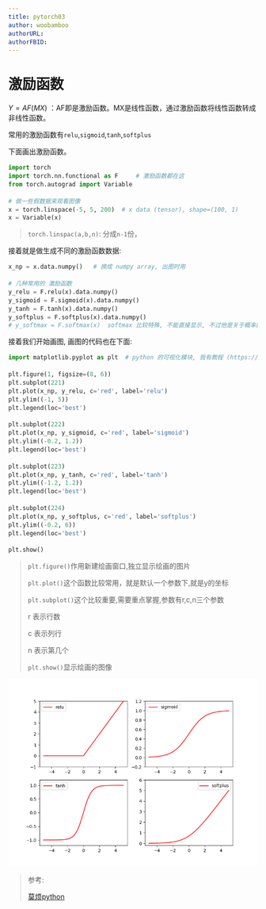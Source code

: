 ```yaml
---
title: pytorch03
author: woobamboo
authorURL:
authorFBID:
---
```




# 激励函数

$Y = AF(MX)$ ：AF即是激励函数。MX是线性函数，通过激励函数将线性函数转成非线性函数。

常用的激励函数有`relu`,`sigmoid`,`tanh`,`softplus`

下面画出激励函数。

<!--truncate-->


```python
import torch
import torch.nn.functional as F     # 激励函数都在这
from torch.autograd import Variable

# 做一些假数据来观看图像
x = torch.linspace(-5, 5, 200)  # x data (tensor), shape=(100, 1)
x = Variable(x)
```

> `torch.linspac(a,b,n)`: 分成`n-1`份，

接着就是做生成不同的激励函数数据:

```python
x_np = x.data.numpy()   # 换成 numpy array, 出图时用

# 几种常用的 激励函数
y_relu = F.relu(x).data.numpy()
y_sigmoid = F.sigmoid(x).data.numpy()
y_tanh = F.tanh(x).data.numpy()
y_softplus = F.softplus(x).data.numpy()
# y_softmax = F.softmax(x)  softmax 比较特殊, 不能直接显示, 不过他是关于概率的, 用于分类
```

接着我们开始画图, 画图的代码也在下面:

```python
import matplotlib.pyplot as plt  # python 的可视化模块, 我有教程 (https://morvanzhou.github.io/tutorials/data-manipulation/plt/)

plt.figure(1, figsize=(8, 6))
plt.subplot(221)
plt.plot(x_np, y_relu, c='red', label='relu')
plt.ylim((-1, 5))
plt.legend(loc='best')

plt.subplot(222)
plt.plot(x_np, y_sigmoid, c='red', label='sigmoid')
plt.ylim((-0.2, 1.2))
plt.legend(loc='best')

plt.subplot(223)
plt.plot(x_np, y_tanh, c='red', label='tanh')
plt.ylim((-1.2, 1.2))
plt.legend(loc='best')

plt.subplot(224)
plt.plot(x_np, y_softplus, c='red', label='softplus')
plt.ylim((-0.2, 6))
plt.legend(loc='best')

plt.show()
```

> `plt.figure()`作用新建绘画窗口,独立显示绘画的图片
>
> `plt.plot()`这个函数比较常用，就是默认一个参数下,就是y的坐标
>
> `plt.subplot()`这个比较重要,需要重点掌握,参数有r,c,n三个参数
>
> r            表示行数
>
> c            表示列行
>
> n            表示第几个
>
> `plt.show()`显示绘画的图像

![](assets/2017-09/figure_1.png)




> 参考:
>
> [莫烦python](https://morvanzhou.github.io/tutorials/machine-learning/torch/2-03-activation/)
